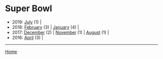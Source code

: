 # Super Bowl

  * 2019: 
      [July](./super-bowl-2019-07.md) (1) | 
  * 2018: 
      [February](./super-bowl-2018-02.md) (3) | 
      [January](./super-bowl-2018-01.md) (4) | 
  * 2017: 
      [December](./super-bowl-2017-12.md) (2) | 
      [November](./super-bowl-2017-11.md) (1) | 
      [August](./super-bowl-2017-08.md) (1) | 
  * 2016: 
      [April](./super-bowl-2016-04.md) (3) | 

----

[Home](../)
